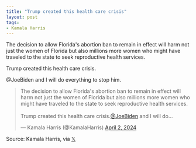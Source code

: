 ```yaml
---
title: "Trump created this health care crisis"
layout: post
tags:
- Kamala Harris
---
```


The decision to allow Florida's abortion ban to remain in effect will harm not just the women of Florida but also millions more women who might have traveled to the state to seek reproductive health services.

Trump created this health care crisis.

@JoeBiden and I will do everything to stop him.

<blockquote class="twitter-tweet"><p lang="en" dir="ltr">The decision to allow Florida&#39;s abortion ban to remain in effect will harm not just the women of Florida but also millions more women who might have traveled to the state to seek reproductive health services.<br /><br />Trump created this health care crisis.<a href="https://twitter.com/JoeBiden?ref_src=twsrc%5Etfw">@JoeBiden</a> and I will do…</p>&mdash; Kamala Harris (@KamalaHarris) <a href="https://twitter.com/KamalaHarris/status/1775164509943988686?ref_src=twsrc%5Etfw">April 2, 2024</a></blockquote> <script async src="https://platform.twitter.com/widgets.js" charset="utf-8"></script>

Source: Kamala Harris, via [𝕏](https://x.com)
